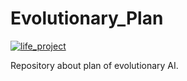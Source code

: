 # Evolutionary_Plan

[![life_project](https://img.shields.io/badge/My-life%20project-orange)]()&nbsp;

Repository about plan of evolutionary AI.
